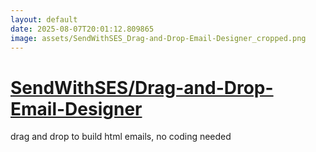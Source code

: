 ```yaml
---
layout: default
date: 2025-08-07T20:01:12.809865
image: assets/SendWithSES_Drag-and-Drop-Email-Designer_cropped.png
---
```


# [SendWithSES/Drag-and-Drop-Email-Designer](https://github.com/SendWithSES/Drag-and-Drop-Email-Designer)

drag and drop to build html emails, no coding needed
